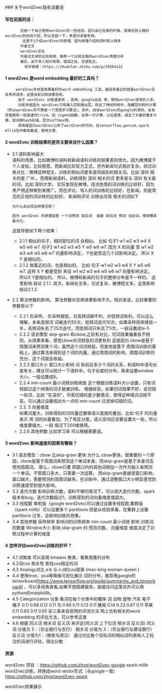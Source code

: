 <meta http-equiv="Content-Type" content="text/html; charset=utf-8">
### 关于word2vec我有话要说

#### 写在前面的话：
           总结一下自己使用word2vec的一些经验，因为自己在做的时候，很难在网上搜到word2vec的经验介绍，所以总结一下，希望对读者有用。
            这里不j介绍word2vec的原理，因为原理介绍的资料网上很多
           作者论文
           word2vec论坛
           作者论文讲的比较简单，推荐一个比较全面的word2vec原理分析
           最后，由于本人知识有限，错误之处，还望指正。
             知乎链接：https://zhuanlan.zhihu.com/p/29364112

#### 1 word2vec 是word embedding 最好的工具吗？
         word2vec并非是效果最好的word embedding 工具。最容易看出的就是word2vec没有考虑语序，这里会有训练效果损失。
          由于 word2vec 训练速度快 ，易用，google出品 等，使得word2vec使用的人多。
          训练快是因为 word2vec只有输入层和输出层，砍去了神经网络中，隐藏层的耗时计算（所以word2vec并不算是一个深度学习算法）。另外，阅读word2vec的google的源码，会发现里面有一些提速的trick。如 sigmod函数，采用一次计算，以后查表，减去了大量的重复计算。如词典hash存储，层次softmax等。
          易用是因为word2vec公布了word2vec的代码。在tensorflow,gensim,spark mllib包中都有集成，使用方便。


#### 2 word2vec 训练结果的差异主要来自什么因素？
      
* 2.1 语料影响最大  
    语料的场景，比如微博的语料和新闻语料训练的结果差别很大。因为微博属于个人发帖，比较随意。而新闻比较官方正式，另外新闻句式相对复杂。经过训练对比：微博这种短文，训练的相似词更多是同级别的相关词。比如 深圳 相关的是  广州 。而用新闻语料，训练得到 深圳 相关的词 更多是与 深圳 有关联的词，比如 深圳大学。
         实际发现在微博，违法色情的词训练的比较好，因为黑产用这种聚到来推广。而在评论，骂人的词训练的比较好，在新闻，则是常见的正规的词训练的比较好。
 新闻和评论 训练出垃圾 相关的词如下


      为什么会出现这种情况呢？ 
    
      因为 word2vec 的原理就是 一个词预测 前后词  或者 前后词 预测 当前词，使得概率最大化。
   这就导致如下两个结果：
 
    *  2.1.1 相似的句子，相同部位的词 会相似。
         比如  句子1  w1 w2 w3 w4 X w5 w6 w7.
                  句子2  w1 w2 w3 w5 Y w5 w6 w7.
          因为 X 的向量 受 w1 w2 w3 w4 w5 w6 w7 向量影响决定， Y也是受这几个词影响决定。
          所以 X Y 是相似的。
    * 2.1.2 挨着近的词，也是相似的。
         比如 句子  w1 w2 w3 w4 X Y w5 w6 w7.
          这样 X Y 都是受到 来自 w1 w2 w3 w4 w5 w6 w7 向量影响决定。
          所以X Y是相似的。
        所以，微博和新闻的句子的整体分布是不一样的。 这里影响 结论 2.1.1.
         其次，新闻长文多，句式复杂，微博短文多，这里影响结论2.1.2.

* 2.2 算法参数的影响。
      算法参数对总体效果影响不大。相对来说，比较重要的参数有以下
    
    * 2.2.1 负采样。
          负采样越低，对高频词越不利，对低频词有利。可以这么理解，本来高频词 词被迭代50次，低频词迭代10次，如果采样频率降低一半，高频词失去了25次迭代，而低频词只失去了5次。一般设置成le-5
    * 2.2.2 语言模型
         skip-gram 和cbow,之前有对比，切词效果偏重各不相同。从效果来看，感觉cbow对词频低的词更有利
         这是因为 cbow是基于周围词来预测某个词，虽然这个词词频低，但是他是基于 周围词训练的基础上，通过算法来得到这个词的向量。通过周围词的影响，周围词训练的充分，这个词就会收益。
    * 2.2.3  窗口大小 
          窗口大小影响 词 和前后多少个词的关系，和语料中语句长度有关，建议可以统计一下语料中，句子长度的分布，再来设置window大小。一般设置成8。
    * 2.2.4  min-count 最小词频训练阀值
           这个根据训练语料大小设置，只有词频超过这个阀值的词才能被训练。
                 根据经验，如果切词效果不好，会切错一些词，比如 “在深圳”，毕竟切错的是少数情况，使得这种错词词频不高，可以通过设置相对大一点的 min-count 过滤掉切错的词。
    * 2.2. 5 向量维度   
           如果词量大，训练得到的词向量还要做语义层面的叠加，比如 句子 的向量表示 用 词的向量叠加，为了有区分度，语义空间应该要设置大一些，所以维度要偏大。一般 情况下200维够用。
    * 2.2.6 其他参数 比如学习率 可以根据需要调。

#### 3 word2vec 影响速度的因素有哪些？
* 3.1 语言模型：cbow 比skip-gram 更快
            为什么 cbow更快，很重要的一个原因，cbow是基于周围词来预测这个单词本身。而skip-gram是基于本身词去预测周围词。
        那么，cbow只要 把窗口内的其他词相加一次作为输入来预测 一个单词。不管窗口多大，只需要一次运算。
       而skip-gram直接受窗口影响，窗口越大，需要预测的周围词越多。在训练中，通过调整窗口大小明显感觉到训练速度受到很大影响。
* 3.2 迭代次数
           影响训练次数，语料不够的情况下，可以调大迭代次数。spark 版本有bug，迭代次数超过1，训练得到的词向量维度值超大。
* 3.3 线程数
            单机版（google word2vec)可以通过设置多线程跑,集群版（spark mllib）可以设置多个 partitions.但是从经验来看，在集群上设置partitions 过多，会影响训练的效果。
* 3.4 其他参数
            采样频率 影响词的训练频率
            min-count 最小词频 影响 训练词的数量
            Window大小  影响 skip-gram 的 预测次数。
            向量维度 维度决定了训练过程中计算的维度


#### 4 怎样评估word2vec训练的好坏？
* 4.1 词聚类   可以采用 kmeans 聚类，看聚类簇的分布 
* 4.2词cos 相关性  查找cos相近的词 
* 4.3 Analogy对比 a:b 与 c:d的cos距离 (man-king woman-queen )
* 4.4 使用tnse，pca等降维可视化展示 词的分布，推荐用google的tensorboard[https://www.tensorflow.org/guide/summaries_and_tensorboard] ，可以多视角查看,如果不想搭建服务，直接访问这里另外可以用python的matplotlib。
* 4.5 Categorization 分类 看词在每个分类中的概率
                词     动物      食物     汽车     电子  
                橘子   0.11      0.68      0.12   0.11
                鸟     0.66      0.11      0.13   0.11
                雅阁   0.14      0.23      0.67   0.11
                苹果   0.11      0.65      0.11   0.65
     前三条来自官网的评测方法
     网上也有相关的word embedding 的评估方法，可以参考这里
 * 4.6 根据 同义词 相关词 反义词 来评定(同义词 上下位词 相关词 反义词)
    同义词 分值为 5：（农业银行与农行）
    相关词 分值为 3：（农业银行与建设银行）
    反义词 分值为1：（微笑与哭泣） 
    通过对比每个目标词的相似词列表和人工标注的词进行评估，得出分数 
   


#### 资源
                 
   word2vec  项目 ：https://github.com/zhyq/word2vec-google
   spark mllib word2vec训练，转换成word vector形式（与google一致）https://github.com/zhyq/word2vec-spark

word2vec效果展示






